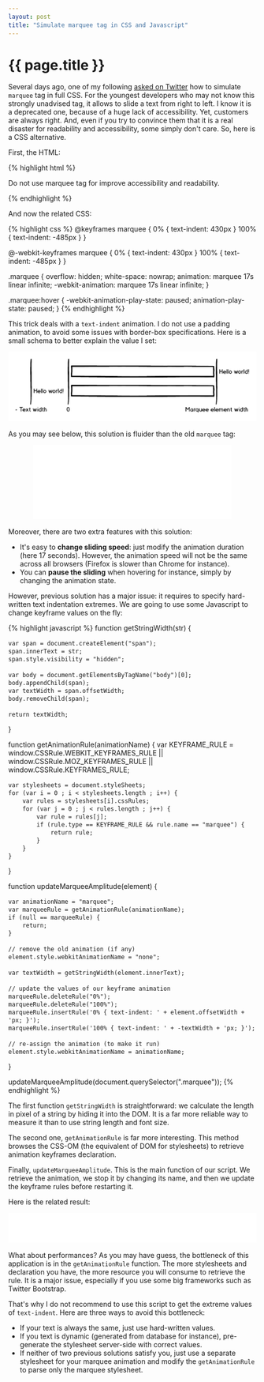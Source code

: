 ```yaml
---
layout: post
title: "Simulate marquee tag in CSS and Javascript"
---
```


# {{ page.title }}

Several days ago, one of my following [asked on Twitter](https://twitter.com/Ornux/status/324451213171109888) how to simulate `marquee` tag in full CSS. For the youngest developers who may not know this strongly unadvised tag, it allows to slide a text from right to left. I know it is a deprecated one, because of a huge lack of accessibility. Yet, customers are always right. And, even if you try to convince them that it is a real disaster for readability and accessibility, some simply don't care. So, here is a CSS alternative.

First, the HTML:

{% highlight html %}
<p class="marquee">Do not use marquee tag for improve accessibility and readability.</p>
{% endhighlight %}

And now the related CSS:

{% highlight css %}
@keyframes marquee {
    0%   { text-indent: 430px }
    100% { text-indent: -485px }
}

@-webkit-keyframes marquee {
    0%   { text-indent: 430px }
    100% { text-indent: -485px }
}

.marquee {
    overflow: hidden;
    white-space: nowrap;
    animation: marquee 17s linear infinite;
    -webkit-animation: marquee 17s linear infinite;
}

.marquee:hover {
    -webkit-animation-play-state: paused;
    animation-play-state: paused;
}
{% endhighlight %}

This trick deals with a `text-indent` animation. I do not use a padding animation, to avoid some issues with border-box specifications. Here is a small schema to better explain the value I set:

<p class="center">
    <img src="/img/posts/marquee-limits.png" alt="Marquee limits" title="Marquee limits" />
</p>

As you may see below, this solution is fluider than the old `marquee` tag:

<iframe width="80%" height="150" src="/labs/marquee/marquee-01.html" frameborder="0" style="margin: 0 10%;"></iframe>

Moreover, there are two extra features with this solution:

* It's easy to **change sliding speed**: just modify the animation duration (here 17 seconds). However, the animation speed will not be the same across all browsers (Firefox is slower than Chrome for instance).
* You can **pause the sliding** when hovering for instance, simply by changing the animation state.

However, previous solution has a major issue: it requires to specify hard-written text indentation extremes. We are going to use some Javascript to change keyframe values on the fly:

{% highlight javascript %}
function getStringWidth(str) {

    var span = document.createElement("span");
    span.innerText = str;
    span.style.visibility = "hidden";

    var body = document.getElementsByTagName("body")[0];
    body.appendChild(span);
    var textWidth = span.offsetWidth;
    body.removeChild(span);

    return textWidth;
}

function getAnimationRule(animationName) {
    var KEYFRAME_RULE = window.CSSRule.WEBKIT_KEYFRAMES_RULE ||
        window.CSSRule.MOZ_KEYFRAMES_RULE ||
        window.CSSRule.KEYFRAMES_RULE;

    var stylesheets = document.styleSheets;
    for (var i = 0 ; i < stylesheets.length ; i++) {
        var rules = stylesheets[i].cssRules;
        for (var j = 0 ; j < rules.length ; j++) {
            var rule = rules[j];
            if (rule.type == KEYFRAME_RULE && rule.name == "marquee") {
                return rule;
            }
        }
    }
}

function updateMarqueeAmplitude(element) {

    var animationName = "marquee";
    var marqueeRule = getAnimationRule(animationName);
    if (null == marqueeRule) {
        return;
    }

    // remove the old animation (if any)
    element.style.webkitAnimationName = "none";

    var textWidth = getStringWidth(element.innerText);

    // update the values of our keyframe animation
    marqueeRule.deleteRule("0%");
    marqueeRule.deleteRule("100%");
    marqueeRule.insertRule('0% { text-indent: ' + element.offsetWidth + 'px; }');
    marqueeRule.insertRule('100% { text-indent: ' + -textWidth + 'px; }');

    // re-assign the animation (to make it run)
    element.style.webkitAnimationName = animationName;
}

updateMarqueeAmplitude(document.querySelector(".marquee"));
{% endhighlight %}

The first function `getStringWidth` is straightforward: we calculate the length in pixel of a string by hiding it into the DOM. It is a far more reliable way to measure it than to use string length and font size.

The second one, `getAnimationRule` is far more interesting. This method browses the CSS-OM (the equivalent of DOM for stylesheets) to retrieve animation keyframes declaration.

Finally, `updateMarqueeAmplitude`. This is the main function of our script. We retrieve the animation, we stop it by changing its name, and then we update the keyframe rules before restarting it.

Here is the related result:

<iframe width="100%" height="60" src="/labs/marquee/marquee-02.html" frameborder="0"></iframe>

What about performances? As you may have guess, the bottleneck of this application is in the `getAnimationRule` function. The more stylesheets and declaration you have, the more resource you will consume to retrieve the rule. It is a major issue, especially if you use some big frameworks such as Twitter Bootstrap.

That's why I do not recommend to use this script to get the extreme values of `text-indent`. Here are three ways to avoid this bottleneck:

* If your text is always the same, just use hard-written values.
* If you text is dynamic (generated from database for instance), pre-generate the stylesheet server-side with correct values.
* If neither of two previous solutions satisfy you, just use a separate stylesheet for your marquee animation and modify the `getAnimationRule` to parse only the marquee stylesheet.

&nbsp;
